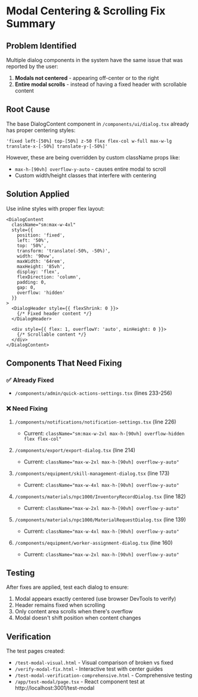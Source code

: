 # Modal Centering & Scrolling Fix Summary

## Problem Identified
Multiple dialog components in the system have the same issue that was reported by the user:
1. **Modals not centered** - appearing off-center or to the right
2. **Entire modal scrolls** - instead of having a fixed header with scrollable content

## Root Cause
The base DialogContent component in `/components/ui/dialog.tsx` already has proper centering styles:
```tsx
'fixed left-[50%] top-[50%] z-50 flex flex-col w-full max-w-lg translate-x-[-50%] translate-y-[-50%]'
```

However, these are being overridden by custom className props like:
- `max-h-[90vh] overflow-y-auto` - causes entire modal to scroll
- Custom width/height classes that interfere with centering

## Solution Applied
Use inline styles with proper flex layout:
```tsx
<DialogContent 
  className="sm:max-w-4xl"
  style={{
    position: 'fixed',
    left: '50%',
    top: '50%',
    transform: 'translate(-50%, -50%)',
    width: '90vw',
    maxWidth: '64rem',
    maxHeight: '85vh',
    display: 'flex',
    flexDirection: 'column',
    padding: 0,
    gap: 0,
    overflow: 'hidden'
  }}
>
  <DialogHeader style={{ flexShrink: 0 }}>
    {/* Fixed header content */}
  </DialogHeader>
  
  <div style={{ flex: 1, overflowY: 'auto', minHeight: 0 }}>
    {/* Scrollable content */}
  </div>
</DialogContent>
```

## Components That Need Fixing

### ✅ Already Fixed
- `/components/admin/quick-actions-settings.tsx` (lines 233-256)

### ❌ Need Fixing
1. `/components/notifications/notification-settings.tsx` (line 226)
   - Current: `className="sm:max-w-2xl max-h-[90vh] overflow-hidden flex flex-col"`
   
2. `/components/export/export-dialog.tsx` (line 214)
   - Current: `className="max-w-2xl max-h-[90vh] overflow-y-auto"`
   
3. `/components/equipment/skill-management-dialog.tsx` (line 173)
   - Current: `className="max-w-4xl max-h-[90vh] overflow-y-auto"`
   
4. `/components/materials/npc1000/InventoryRecordDialog.tsx` (line 182)
   - Current: `className="max-w-2xl max-h-[90vh] overflow-y-auto"`
   
5. `/components/materials/npc1000/MaterialRequestDialog.tsx` (line 139)
   - Current: `className="max-w-4xl max-h-[90vh] overflow-y-auto"`
   
6. `/components/equipment/worker-assignment-dialog.tsx` (line 160)
   - Current: `className="max-w-2xl max-h-[90vh] overflow-y-auto"`

## Testing
After fixes are applied, test each dialog to ensure:
1. Modal appears exactly centered (use browser DevTools to verify)
2. Header remains fixed when scrolling
3. Only content area scrolls when there's overflow
4. Modal doesn't shift position when content changes

## Verification
The test pages created:
- `/test-modal-visual.html` - Visual comparison of broken vs fixed
- `/verify-modal-fix.html` - Interactive test with center guides
- `/test-modal-verification-comprehensive.html` - Comprehensive testing
- `/app/test-modal/page.tsx` - React component test at http://localhost:3001/test-modal